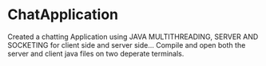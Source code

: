# ChatApplication
  Created a chatting Application using JAVA MULTITHREADING, SERVER AND SOCKETING for client side and server side...
  Compile and open both the server and client java files on two deperate terminals. 

